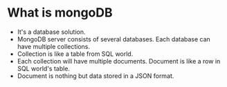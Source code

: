 # What is mongoDB

- It's a database solution.
- MongoDB server consists of several databases. Each database can have multiple collections.
- Collection is like a table from SQL world.
- Each collection will have multiple documents. Document is like a row in SQL world's table.
- Document is nothing but data stored in a JSON format.
